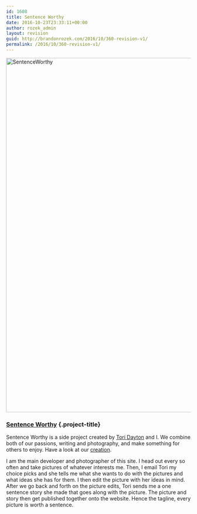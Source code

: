 ```yaml
---
id: 1608
title: Sentence Worthy
date: 2016-10-23T23:33:11+00:00
author: rozek_admin
layout: revision
guid: http://brandonrozek.com/2016/10/360-revision-v1/
permalink: /2016/10/360-revision-v1/
---
```

<img class="alignnone size-full wp-image-176" src="https://brandonrozek.com/wp-content/uploads/2016/10/SentenceWorthy.jpg" alt="SentenceWorthy" width="1264" height="964" />

### [Sentence Worthy](http://sentenceworthy.com) {.project-title}

Sentence Worthy is a side project created by [Tori Dayton](http://toridayton.com) and I. We combine both of our passions, writing and photography, and make something for others to enjoy. Have a look at our [creation](http://sentenceworthy.com).

<!--more-->

I am the main developer and photographer of this site. I head out every so often and take pictures of whatever interests me. Then, I email Tori my choice picks and she tells me what she wants to do with the pictures and what ideas she has for them. I then edit the picture with her ideas in mind. After we go back and forth on the picture edits, Tori sends me a one sentence story she made that goes along with the picture. The picture and story then get published together onto the website. Hence the tagline, every picture is worth a sentence.

<!--more-->